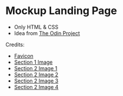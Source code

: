 # Mockup Landing Page
* Only HTML &amp; CSS 
* Idea from [The Odin Project](https://www.theodinproject.com/lessons/foundations-landing-page)

Credits: 
* [Favicon](https://www.flaticon.com/free-icons/paper-plane)
* [Section 1 Image](https://unsplash.com/photos/lDEldK_TPSg)
* [Section 2 Image 1](https://unsplash.com/photos/iIJO7oIwy2E)
* [Section 2 Image 2](https://unsplash.com/photos/EIeQUi77QGg)
* [Section 2 Image 3](https://unsplash.com/photos/7k_bP-g4N_c)
* [Section 2 Image 4](https://unsplash.com/photos/guXUCulrZIs)
